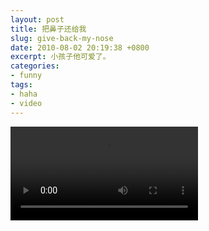 ```yaml
---
layout: post
title: 把鼻子还给我
slug: give-back-my-nose
date: 2010-08-02 20:19:38 +0800
excerpt: 小孩子他可爱了。
categories:
- funny
tags:
- haha
- video
---
```


<video controls="controls">
	<source src="{{ site.path.uploads }}2010/08/02/give-back-my-nose/kids-nose.webm" type="video/webm" />
	<source src="{{ site.path.uploads }}2010/08/02/give-back-my-nose/kids-nose.mp4" type="video/mp4" />
	Your browser does not support the video tag.
</video>
